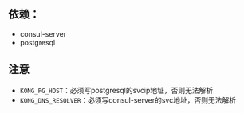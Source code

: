 ## 依赖：
- consul-server
- postgresql

## 注意
- `KONG_PG_HOST`：必须写postgresql的svcip地址，否则无法解析
- `KONG_DNS_RESOLVER`：必须写consul-server的svc地址，否则无法解析
